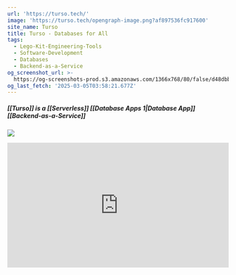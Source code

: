 ```yaml
---
url: 'https://turso.tech/'
image: 'https://turso.tech/opengraph-image.png?af897536fc917600'
site_name: Turso
title: Turso - Databases for All
tags:
  - Lego-Kit-Engineering-Tools
  - Software-Development
  - Databases
  - Backend-as-a-Service
og_screenshot_url: >-
  https://og-screenshots-prod.s3.amazonaws.com/1366x768/80/false/d48dbbab47681ebec435ad33547817be4c4108a92d55cdffc085d09ab87ac8a1.jpeg
og_last_fetch: '2025-03-05T03:58:21.677Z'
---
```


##### [[Turso]] is a [[Serverless]] [[Database Apps 1|Database App]] [[Backend-as-a-Service]]
![](https://i.imgur.com/mHurviW.png)

<iframe style="aspect-ratio:16/9;width:100%;height:auto" src="https://www.youtube.com/embed/zAOcN0ZENLU?si=vg17HAApz5fC&amp;controls=0" title="YouTube video player" frameborder="0" allow="accelerometer; autoplay; clipboard-write; encrypted-media; gyroscope; picture-in-picture; web-share" referrerpolicy="strict-origin-when-cross-origin" allowfullscreen></iframe>
